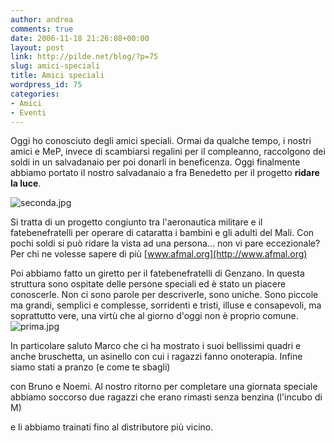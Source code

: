 ```yaml
---
author: andrea
comments: true
date: 2006-11-18 21:26:08+00:00
layout: post
link: http://pilde.net/blog/?p=75
slug: amici-speciali
title: Amici speciali
wordpress_id: 75
categories:
- Amici
- Eventi
---
```


Oggi ho conosciuto degli amici speciali. Ormai da qualche tempo, i nostri amici e MeP, invece di scambiarsi regalini per il compleanno, raccolgono dei soldi in un salvadanaio per poi donarli in beneficenza. Oggi finalmente abbiamo portato il nostro salvadanaio a fra Benedetto per il progetto **ridare la luce**.

![seconda.jpg](http://pilde.net/blog/wp-content/uploads/2006/11/seconda.jpg)




Si tratta di un progetto congiunto tra l'aeronautica militare e il fatebenefratelli per operare di cataratta i bambini e gli adulti del  Mali. Con pochi soldi si può ridare la vista ad una persona... non vi pare eccezionale?  Per chi ne volesse sapere di più [www.afmal.org](http://www.afmal.org)



Poi abbiamo fatto un giretto per il fatebenefratelli di Genzano. In questa struttura sono ospitate delle persone speciali ed è stato un piacere conoscerle. Non ci sono parole per descriverle, sono uniche. Sono piccole ma grandi, semplici e complesse, sorridenti e tristi, illuse e consapevoli, ma soprattutto vere, una virtù che al giorno d'oggi non è proprio comune.
![prima.jpg](http://pilde.net/blog/wp-content/uploads/2006/11/prima.jpg)




In particolare saluto Marco che ci ha mostrato i suoi bellissimi quadri e anche bruschetta, un asinello con cui i ragazzi fanno onoterapia. Infine siamo stati a pranzo (e come te sbagli)


 con Bruno e Noemi. Al nostro ritorno per completare una giornata speciale abbiamo soccorso due ragazzi che erano rimasti senza benzina (l'incubo di M)


 e li abbiamo trainati fino al distributore più vicino.

